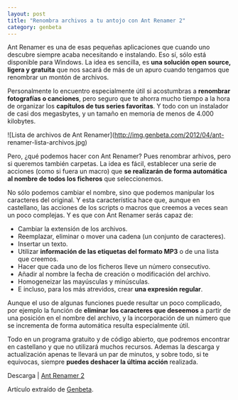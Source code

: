 ```yaml
---
layout: post
title: "Renombra archivos a tu antojo con Ant Renamer 2"
category: genbeta
---
```




Ant Renamer es una de esas pequeñas aplicaciones que cuando uno descubre
siempre acaba necesitando e instalando. Eso sí, sólo está disponible para
Windows. La idea es sencilla, es **una solución open source, ligera y
gratuita** que nos sacará de más de un apuro cuando tengamos que renombrar un
montón de archivos.

Personalmente lo encuentro especialmente útil si acostumbras a **renombrar
fotografías o canciones**, pero seguro que te ahorra mucho tiempo a la hora de
organizar los **capítulos de tus series favoritas**. Y todo con un instalador
de casi dos megasbytes, y un tamaño en memoria de menos de 4.000 kilobytes.  
  
![Lista de archivos de Ant Renamer](http://img.genbeta.com/2012/04/ant-
renamer-lista-archivos.jpg)

Pero, ¿qué podemos hacer con Ant Renamer? Pues renombrar arhivos, pero si
queremos también carpetas. La idea es fácil, establecer una serie de acciones
(como si fuera un macro) que **se realizarán de forma automática al nombre de
todos los ficheros** que seleccionemos.

No sólo podemos cambiar el nombre, sino que podemos manipular los caracteres
del original. Y esta característica hace que, aunque en castellano, las
acciones de los scripts o macros que creemos a veces sean un poco complejas. Y
es que con Ant Renamer serás capaz de:

  * Cambiar la extensión de los archivos.
  * Reemplazar, eliminar o mover una cadena (un conjunto de caracteres).
  * Insertar un texto.
  * Utilizar **información de las etiquetas del formato MP3** o de una lista que creemos.
  * Hacer que cada uno de los ficheros lleve un número consecutivo.
  * Añadir al nombre la fecha de creación o modificación del archivo.
  * Homogeneizar las mayúsculas y minúsculas.
  * E incluso, para los más atrevidos, crear **una expresión regular**.

Aunque el uso de algunas funciones puede resultar un poco complicado, por
ejemplo la función de **eliminar los caracteres que deseemos** a partir de una
posición en el nombre del archivo, y la incorporación de un número que se
incrementa de forma automática resulta especialmente útil.

Todo en un programa gratuito y de código abierto, que podremos encontrar en
castellano y que no utilizará muchos recursos. Ademas la descarga y
actualización apenas te llevará un par de minutos, y sobre todo, si te
equivocas, siempre **puedes deshacer la última acción** realizada.

Descarga | [Ant Renamer 2](http://www.antp.be/software/renamer)

Artículo extraído de [Genbeta](http://www.genbeta.com).